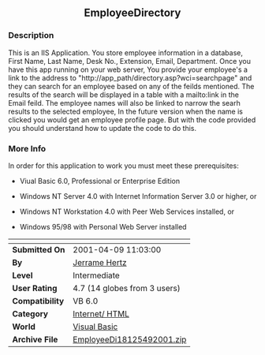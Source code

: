 ﻿<div align="center">

## EmployeeDirectory


</div>

### Description

This is an IIS Application. You store employee information in a database, First Name, Last Name, Desk No., Extension, Email, Department. Once you have this app running on your web server, You provide your employee's a link to the address to "http://app_path/directory.asp?wci=searchpage" and they can search for an employee based on any of the feilds mentioned. The results of the search will be displayed in a table with a mailto:link in the Email feild. The employee names will also be linked to narrow the searh results to the selected employee, In the future version when the name is clicked you would get an employee profile page. But with the code provided you should understand how to update the code to do this.
 
### More Info
 
In order for this application to work you must meet these prerequisites:

- Viual Basic 6.0, Professional or Enterprise Edition

- Windows NT Server 4.0 with Internet Information Server 3.0 or higher, or

- Windows NT Workstation 4.0 with Peer Web Services installed, or

- Windows 95/98 with Personal Web Server installed


<span>             |<span>
---                |---
**Submitted On**   |2001-04-09 11:03:00
**By**             |[Jerrame Hertz](https://github.com/Planet-Source-Code/PSCIndex/blob/master/ByAuthor/jerrame-hertz.md)
**Level**          |Intermediate
**User Rating**    |4.7 (14 globes from 3 users)
**Compatibility**  |VB 6\.0
**Category**       |[Internet/ HTML](https://github.com/Planet-Source-Code/PSCIndex/blob/master/ByCategory/internet-html__1-34.md)
**World**          |[Visual Basic](https://github.com/Planet-Source-Code/PSCIndex/blob/master/ByWorld/visual-basic.md)
**Archive File**   |[EmployeeDi18125492001\.zip](https://github.com/Planet-Source-Code/jerrame-hertz-employeedirectory__1-22250/archive/master.zip)








